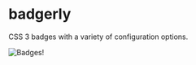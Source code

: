 # badgerly
CSS 3 badges with a variety of configuration options.

![Badges!](https://lh6.googleusercontent.com/pkXaKX6HQPPoHpuVWBVKVChUKrQ8H6RnMMkktwzaNtEDi7t7Mji3kTJcT9Pjt-j41NYxjsZK1qAWRUw=w1920-h949-rw)
